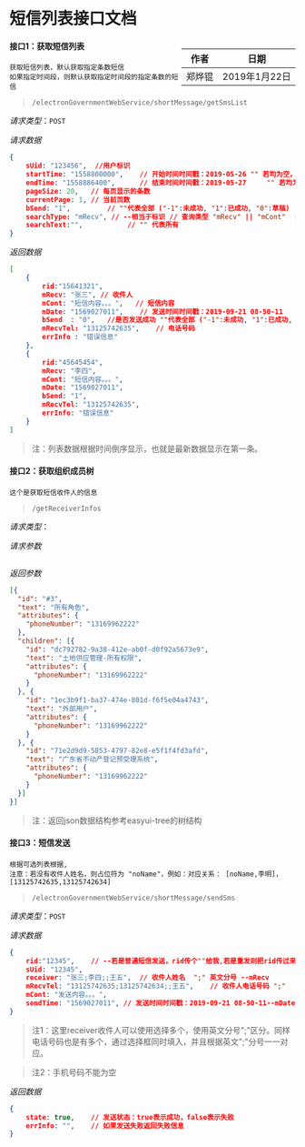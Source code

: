 # 短信列表接口文档

<div style="float:right">

|作者|日期|
|----|---|
|郑烨锟|2019年1月22日|

</div>

#### 接口1：获取短信列表

	获取短信列表，默认获取指定条数短信
	如果指定时间段，则默认获取指定时间段的指定条数的短信

> `/electronGovernmentWebService/shortMessage/getSmsList`

*请求类型*：`POST`

*请求数据*

```json
{
	sUid: "123456",  //用户标识
	startTime: "1558800000",   	// 开始时间时间戳：2019-05-26 "" 若均为空，则查询全部
	endTime: "1558886400",  	// 结束时间时间戳：2019-05-27     "" 若均为空，则查询全部
	pageSize: 20,	// 每页显示的条数
	currentPage: 1,	// 当前页数
	bSend: "1",			// ""代表全部 ("-1":未成功, "1":已成功, "0":草稿)
	searchType: "mRecv", // --相当于标识	// 查询类型 "mRecv" || "mCont"  || "" 代表全部类型
	searchText:"",           // "" 代表所有
}
```

*返回数据*

```json
[
	{
		rid:"15641321",
		mRecv: "张三", // 收件人
		mCont: "短信内容。。。",	// 短信内容
		mDate: "1569027011",  	// 发送时间时间戳：2019-09-21 08-50-11
		bSend  : "0",	//是否发送成功 ""代表全部 ("-1":未成功, "1":已成功, "0":草稿)
		mRecvTel: "13125742635",	// 电话号码
		errInfo : "错误信息"
	},
	{
		rid:"45645454",
		mRecv: "李四",
		mCont: "短信内容。。。",
		mDate: "1569027011",
		bSend: "1",
		mRecvTel: "13125742635",
		errInfo: "错误信息"
	}
]
```

> 注：列表数据根据时间倒序显示，也就是最新数据显示在第一条。


#### 接口2：获取组织成员树

	这个是获取短信收件人的信息

> `/getReceiverInfos`

*请求类型*：

*请求参数*

```

```

*返回参数*

```json
[{
  "id": "#3",
  "text": "所有角色",
  "attributes": {
    "phoneNumber": "13169962222"
  },
  "children": [{
    "id": "dc792782-9a38-412e-ab0f-d0f92a5673e9",
    "text": "土地供应管理-所有权限",
    "attributes": {
      "phoneNumber": "13169962222"
    }
  }, {
    "id": "1ec3b9f1-ba37-474e-801d-f6f5e04a4743",
    "text": "外部用户",
    "attributes": {
      "phoneNumber": "13169962222"
    }
  }, {
    "id": "71e2d9d9-5853-4797-82e8-e5f1f4fd3afd",
    "text": "广东省不动产登记预受理系统",
    "attributes": {
      "phoneNumber": "13169962222"
    }
  }]
}]
```

> 注：返回json数据结构参考easyui-tree的树结构

#### 接口3：短信发送

	根据可选列表根据,
	注意：若没有收件人姓名，则占位符为 "noName"，例如：对应关系： [noName,李明]， [13125742635,13125742634]

> `/electronGovernmentWebService/shortMessage/sendSms`

*请求类型*：`POST`

*请求数据*
```json
{
	rid:"12345",	// --若是普通短信发送，rid传个""给我,若是重发则把rid传过来
	sUid: "12345",
	receiver: "张三;李四;;王五",	// 收件人姓名  ";" 英文分号 --mRecv  
	mRecvTel: "13125742635;13125742634;;王五",	// 收件人电话号码 ";"  
	mCont: "发送内容。。。",
	sendTime: "1569027011",	// 发送时间时间戳：2019-09-21 08-50-11--mDate   
}
```

> 注1：这里receiver收件人可以使用选择多个，使用英文分号";"区分。同样电话号码也是有多个，通过选择框同时填入，并且根据英文";"分号一一对应。

> 注2：手机号码不能为空

*返回数据*

```json
{
	state: true,	// 发送状态：true表示成功，false表示失败
	errInfo: "",	// 如果发送失败返回失败信息
}
```